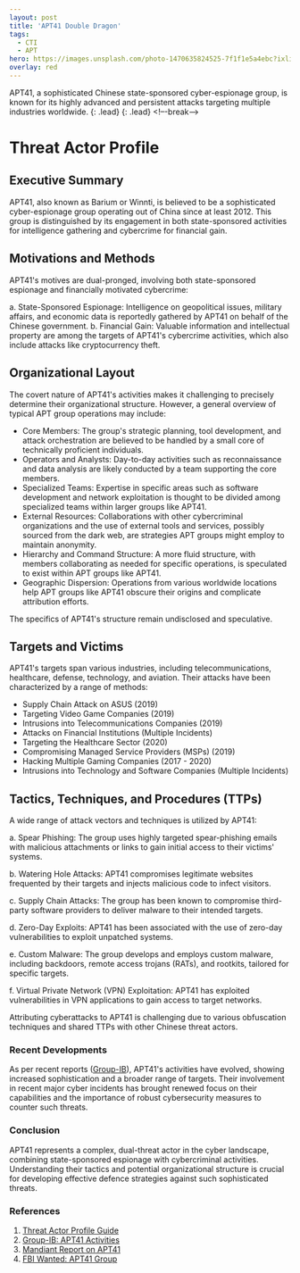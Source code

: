 ```yaml
---
layout: post
title: 'APT41 Double Dragon'
tags:
  - CTI
  - APT
hero: https://images.unsplash.com/photo-1470635824525-7f1f1e5a4ebc?ixlib=rb-4.0.3&ixid=M3wxMjA3fDB8MHxwaG90by1wYWdlfHx8fGVufDB8fHx8fA%3D%3D&auto=format&fit=crop&w=1470&q=80
overlay: red
---
```


APT41, a sophisticated Chinese state-sponsored cyber-espionage group, is known for its highly advanced and persistent attacks targeting multiple industries worldwide. {: .lead} 
  {: .lead} <!–-break-–> 

# Threat Actor Profile

## Executive Summary
APT41, also known as Barium or Winnti, is believed to be a sophisticated cyber-espionage group operating out of China since at least 2012. This group is distinguished by its engagement in both state-sponsored activities for intelligence gathering and cybercrime for financial gain.

## Motivations and Methods

APT41's motives are dual-pronged, involving both state-sponsored espionage and financially motivated cybercrime:

a. State-Sponsored Espionage: Intelligence on geopolitical issues, military affairs, and economic data is reportedly gathered by APT41 on behalf of the Chinese government.
b. Financial Gain: Valuable information and intellectual property are among the targets of APT41's cybercrime activities, which also include attacks like cryptocurrency theft.

## Organizational Layout

The covert nature of APT41's activities makes it challenging to precisely determine their organizational structure. However, a general overview of typical APT group operations may include:

- Core Members: The group's strategic planning, tool development, and attack orchestration are believed to be handled by a small core of technically proficient individuals.
- Operators and Analysts: Day-to-day activities such as reconnaissance and data analysis are likely conducted by a team supporting the core members.
- Specialized Teams: Expertise in specific areas such as software development and network exploitation is thought to be divided among specialized teams within larger groups like APT41.
- External Resources: Collaborations with other cybercriminal organizations and the use of external tools and services, possibly sourced from the dark web, are strategies APT groups might employ to maintain anonymity.
- Hierarchy and Command Structure: A more fluid structure, with members collaborating as needed for specific operations, is speculated to exist within APT groups like APT41.
- Geographic Dispersion: Operations from various worldwide locations help APT groups like APT41 obscure their origins and complicate attribution efforts.

The specifics of APT41's structure remain undisclosed and speculative.

## Targets and Victims

APT41's targets span various industries, including telecommunications, healthcare, defense, technology, and aviation. Their attacks have been characterized by a range of methods:

- Supply Chain Attack on ASUS (2019)
- Targeting Video Game Companies (2019)
- Intrusions into Telecommunications Companies (2019)
- Attacks on Financial Institutions (Multiple Incidents)
- Targeting the Healthcare Sector (2020)
- Compromising Managed Service Providers (MSPs) (2019)
- Hacking Multiple Gaming Companies (2017 - 2020)
- Intrusions into Technology and Software Companies (Multiple Incidents)

## Tactics, Techniques, and Procedures (TTPs)

A wide range of attack vectors and techniques is utilized by APT41:

a. Spear Phishing: The group uses highly targeted spear-phishing emails with malicious attachments or links to gain initial access to their victims' systems.

b. Watering Hole Attacks: APT41 compromises legitimate websites frequented by their targets and injects malicious code to infect visitors.

c. Supply Chain Attacks: The group has been known to compromise third-party software providers to deliver malware to their intended targets.

d. Zero-Day Exploits: APT41 has been associated with the use of zero-day vulnerabilities to exploit unpatched systems.

e. Custom Malware: The group develops and employs custom malware, including backdoors, remote access trojans (RATs), and rootkits, tailored for specific targets.

f. Virtual Private Network (VPN) Exploitation: APT41 has exploited vulnerabilities in VPN applications to gain access to target networks.

Attributing cyberattacks to APT41 is challenging due to various obfuscation techniques and shared TTPs with other Chinese threat actors.

### Recent Developments
As per recent reports ([Group-IB](https://www.group-ib.com/blog/colunmtk-apt41/)), APT41's activities have evolved, showing increased sophistication and a broader range of targets. Their involvement in recent major cyber incidents has brought renewed focus on their capabilities and the importance of robust cybersecurity measures to counter such threats.

### Conclusion

APT41 represents a complex, dual-threat actor in the cyber landscape, combining state-sponsored espionage with cybercriminal activities. Understanding their tactics and potential organizational structure is crucial for developing effective defence strategies against such sophisticated threats.

### References
1. [Threat Actor Profile Guide](https://github.com/curated-intel/Threat-Actor-Profile-Guide)
2. [Group-IB: APT41 Activities](https://www.group-ib.com/blog/colunmtk-apt41/)
3. [Mandiant Report on APT41](https://www.mandiant.com/sites/default/files/2022-02/rt-apt41-dual-operation.pdf)
4. [FBI Wanted: APT41 Group](https://www.fbi.gov/wanted/cyber/apt-41-group)
